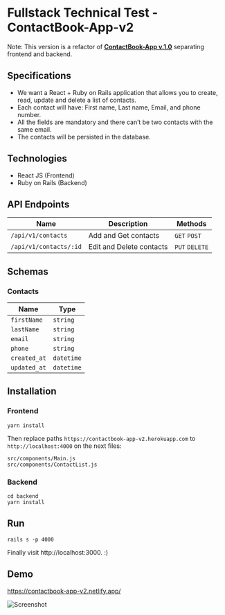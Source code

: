 # Fullstack Technical Test - ContactBook-App-v2

Note: This version is a refactor of [**ContactBook-App v.1.0**](https://github.com/SoyDiego/ContactBook-App/tree/v1.0) separating frontend and backend.

## Specifications

-   We want a React + Ruby on Rails application that allows you to create, read,
    update and delete a list of contacts.
-   Each contact will have: First name, Last name, Email, and phone number.
-   All the fields are mandatory and there can’t be two contacts with the same
    email.
-   The contacts will be persisted in the database.

## Technologies

-   React JS (Frontend)
-   Ruby on Rails (Backend)

## API Endpoints

| Name                   | Description              | Methods        |
| ---------------------- | ------------------------ | -------------- |
| `/api/v1/contacts`     | Add and Get contacts     | `GET` `POST`   |
| `/api/v1/contacts/:id` | Edit and Delete contacts | `PUT` `DELETE` |

## Schemas

### Contacts

| Name         | Type       |
| ------------ | ---------- |
| `firstName`  | `string`   |
| `lastName`   | `string`   |
| `email`      | `string`   |
| `phone`      | `string`   |
| `created_at` | `datetime` |
| `updated_at` | `datetime` |

## Installation

### Frontend

```
yarn install
```

Then replace paths `https://contactbook-app-v2.herokuapp.com` to
`http://localhost:4000` on the next files:

```
src/components/Main.js
src/components/ContactList.js
```

### Backend

```
cd backend
yarn install
```

## Run

```
rails s -p 4000
```

Finally visit http://localhost:3000. :)

## Demo

https://contactbook-app-v2.netlify.app/

![Screenshot](https://i.imgur.com/NP4EfRX.png)
